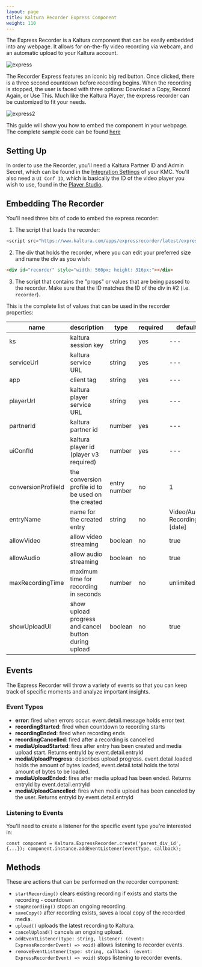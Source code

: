 ```yaml
---
layout: page
title: Kaltura Recorder Express Component
weight: 110
---
```


The Express Recorder is a Kaltura component that can be easily embedded into any webpage. It allows for on-the-fly video recording via webcam, and an automatic upload to your Kaltura account.  

![express](/assets/images/express-recorder-1.png)

The Recorder Express features an iconic big red button. Once clicked, there is a three second countdown before recording begins. When the recording is stopped, the user is faced with three options: Download a Copy, Record Again, or Use This. Much like the Kaltura Player, the express recorder can be customized to fit your needs. 

![express2](/assets/images/express-recorder-2.png)

This guide will show you how to embed the component in your webpage. The complete sample code can be found [here](https://github.com/tzubeli/vpaas-sample-code/blob/master/express-recorder.php)

## Setting Up 

In order to use the Recorder, you'll need a Kaltura Partner ID and Admin Secret, which can be found in the [Integration Settings](https://kmc.kaltura.com/index.php/kmcng/settings/integrationSettings) of your KMC. You'll also need a `UI Conf ID`, which is basically the ID of the video player you wish to use, found in the [Player Studio](https://kmc.kaltura.com/index.php/kmcng/studio/v3). 


## Embedding The Recorder 

You'll need three bits of code to embed the express recorder: 

1. The script that loads the recorder: 

```javascript 
<script src="https://www.kaltura.com/apps/expressrecorder/latest/express-recorder.js"></script>
```

2. The div that holds the recorder, where you can edit your preferred size and name the div as you wish: 

```html 
<div id="recorder" style="width: 560px; height: 316px;"></div>
```
3. The script that contains the "props" or values that are being passed to the recorder. Make sure that the ID matches the ID of the div in #2 (i.e. `recorder`). 

<script type="text/javascript">
    var component = Kaltura.ExpressRecorder.create('recorder', {
        "ks": "<KALTURA SESSION>",
        "serviceUrl": "https://www.kaltura.com",
        "playerUrl": "https://cdnapisec.kaltura.com",
        "app": "appName",
        "conversionProfileId": null,
        "partnerId": "<PARTNER ID>",
        "entryName": "<Name of Recording>",
        "uiConfId": "<PLAYER ID>"
    });
</script>

This is the complete list of values that can be used in the recorder properties: 

| name | description | type | required | default | 
| ------ | -------------------- | ------- | ------ | ------- |
| ks | kaltura session key | string | yes | --- | 
| serviceUrl | kaltura service URL | string | yes | --- | 
| app | client tag | string | yes | --- | 
| playerUrl | kaltura player service URL | string | yes |--- |
| partnerId | kaltura partner id | number | yes | --- | 
| uiConfId | kaltura player id (player v3 required) | number | yes | --- | 
| conversionProfileId | the conversion profile id to be used on the created | entry	number | no	| 1 | 
| entryName | name for the created entry | string | no | Video/Audio Recording - [date] | 
| allowVideo | allow video streaming | boolean | no | true | 
| allowAudio | allow audio streaming | boolean | no | true | 
| maxRecordingTime |	maximum time for recording in seconds | number | no | unlimited | 
| showUploadUI | show upload progress and cancel button during upload | boolean | no | true | 

## Events 

The Express Recorder will throw a variety of events so that you can keep track of specific moments and analyze important insights. 

### Event Types 

- **error**: fired when errors occur. event.detail.message holds error text
- **recordingStarted**: fired when countdown to recording starts
- **recordingEnded**: fired when recording ends
- **recordingCancelled**: fired after a recording is cancelled
- **mediaUploadStarted**: fires after entry has been created and media upload start. Returns entryId by event.detail.entryId
- **mediaUploadProgress**: describes upload progress. event.detail.loaded holds the amount of bytes loaded, event.detail.total holds the total amount of bytes to be loaded.
- **mediaUploadEnded**: fires after media upload has been ended. Returns entryId by event.detail.entryId
- **mediaUploadCancelled**: fires when media upload has been canceled by the user. Returns entryId by event.detail.entryId

### Listening to Events

You'll need to create a listener for the specific event type you're interested in: 

```const component = Kaltura.ExpressRecorder.create('parent_div_id', {...}); component.instance.addEventListener(eventType, callback);```

## Methods

These are actions that can be performed on the recorder component: 

- ``startRecording()`` clears existing recording if exists and starts the recording - countdown.
- ``stopRecording()`` stops an ongoing recording.
- ``saveCopy()`` after recording exists, saves a local copy of the recorded media.
- ``upload()`` uploads the latest recording to Kaltura.
- ``cancelUpload()`` cancels an ongoing upload.
- ``addEventListener(type: string, listener: (event: ExpressRecorderEvent) => void)`` allows listening to recorder events.
- ``removeEventListener(type: string, callback: (event: ExpressRecorderEvent) => void)`` stops listening to recorder events.
